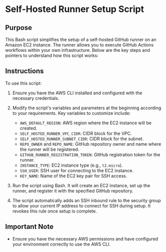 # Self-Hosted Runner Setup Script

## Purpose

This Bash script simplifies the setup of a self-hosted GitHub runner on an Amazon EC2 instance. The runner allows you to execute GitHub Actions workflows within your own infrastructure. Below are the key steps and pointers to understand how this script works:

## Instructions

To use this script:

1. Ensure you have the AWS CLI installed and configured with the necessary credentials.
2. Modify the script's variables and parameters at the beginning according to your requirements. Key variables to customize include:
    - `AWS_DEFAULT_REGION`: AWS region where the EC2 instance will be created.
    - `SELF_HOSTED_RUNNER_VPC_CIDR`: CIDR block for the VPC.
    - `SELF_HOSTED_RUNNER_SUBNET_CIDR`: CIDR block for the subnet.
    - `REPO_OWNER` and `REPO_NAME`: GitHub repository owner and name where the runner will be registered.
    - `GITHUB_RUNNER_REGISTRATION_TOKEN`: GitHub registration token for the runner.
    - `INSTANCE_TYPE`: EC2 instance type (e.g., `t2.micro`).
    - `SSH_USER`: SSH user for connecting to the EC2 instance.
    - `KEY_NAME`: Name of the EC2 key pair for SSH access.

3. Run the script using Bash. It will create an EC2 instance, set up the runner, and register it with the specified GitHub repository.

4. The script automatically adds an SSH inbound rule to the security group to allow your current IP address to connect for SSH during setup. It revokes this rule once setup is complete.

## Important Note

- Ensure you have the necessary AWS permissions and have configured your environment correctly to use the AWS CLI.
